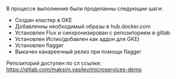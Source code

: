  В процессе выполнения были проделанны следующие шаги:
  - Создан кластер в GKE
  - Добавленны необходимый образы в hub.docker.com
  - Установлен Flux и синхронизирован c репозиторием в gitlab
  - Установлен Истио(добавлен как аддон для GKE)
  - Установлен flagger
  - Выкачен канареечный релиз при помощи flagger

Репозиторий доступен по сл ссылке: https://gitlab.com/maksim.vasilev/microservices-demo
